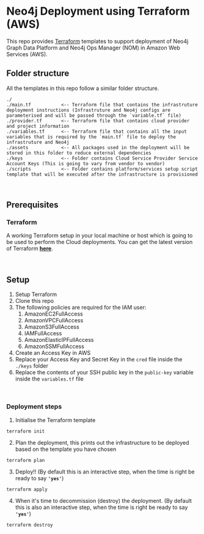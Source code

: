 # Neo4j Deployment using Terraform (AWS)

This repo provides [Terraform](https://www.terraform.io/) templates to support deployment of Neo4j Graph Data Platform and Neo4j Ops Manager (NOM) in Amazon Web Services (AWS).

## **Folder structure**

All the templates in this repo follow a similar folder structure.

```
./
./main.tf           <-- Terraform file that contains the infrastruture deployment instructions (Infrastruture and Neo4j configs are parameterised and will be passed through the `variable.tf` file)
./provider.tf       <-- Terraform file that contains cloud provider and project information
./variables.tf      <-- Terraform file that contains all the input variables that is required by the `main.tf` file to deploy the infrastruture and Neo4j
./assets            <-- All packages used in the deployment will be stored in this folder to reduce external dependencies
./keys              <-- Folder contains Cloud Service Provider Service Account Keys (This is going to vary from vendor to vendor)
./scripts           <-- Folder contains platform/services setup script template that will be executed after the infrastructure is provisioned
```

<br>

## **Prerequisites**

### Terraform

A working Terraform setup in your local machine or host which is going to be used to perform the Cloud deployments. You can get the latest version of Terraform [**here**](https://www.terraform.io/downloads.html). 

<br>

## **Setup**

1. Setup Terraform
2. Clone this repo
3. The following policies are required for the IAM user:
   1. AmazonEC2FullAccess
   2. AmazonVPCFullAccess
   3. AmazonS3FullAccess
   4. IAMFullAccess
   5. AmazonElasticIPFullAccess
   6. AmazonSSMFullAccess
4. Create an Access Key in AWS
5. Replace your Access Key and Secret Key in the `cred` file inside the `./keys` folder
6. Replace the contents of your SSH public key in the `public-key` variable inside the `variables.tf` file 

<br>

### Deployment steps

1. Initialise the Terraform template

```
terraform init
```

2. Plan the deployment, this prints out the infrastructure to be deployed based on the template you have chosen

```
terraform plan
```

3. Deploy!! (By default this is an interactive step, when the time is right be ready to say **`'yes'`**)

```
terraform apply
```

4. When it's time to decommission (destroy) the deployment. (By default this is also an interactive step, when the time is right be ready to say **`'yes'`**)

```
terraform destroy
```

<br>
